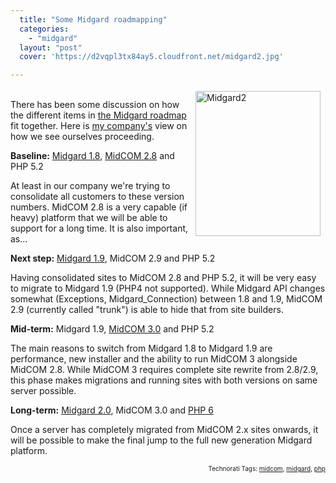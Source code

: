```yaml
---
  title: "Some Midgard roadmapping"
  categories: 
    - "midgard"
  layout: "post"
  cover: 'https://d2vqpl3tx84ay5.cloudfront.net/midgard2.jpg'

---
```

<p>
<img src="https://d2vqpl3tx84ay5.cloudfront.net/midgard2.jpg" height="232" width="200" border="0" align="right" hspace="8" vspace="4" alt="Midgard2" /><br />There has been some discussion on how the different items in <a href="http://trac.midgard-project.org/roadmap">the Midgard roadmap</a> fit together. Here is <a href="http://nemein.com/en/">my company's</a> view on how we see ourselves proceeding.
</p><p>
<strong>Baseline:</strong> <a href="http://www.midgard-project.org/midgard/1.8">Midgard 1.8</a>, <a href="http://www.midgard-project.org/updates/view/midcom_2-8-0_released.html">MidCOM 2.8</a> and PHP 5.2
</p><p>
At least in our company we're trying to consolidate all customers to these version numbers. MidCOM 2.8 is a very capable (if heavy) platform that we will be able to support for a long time. It is also important, as...
</p><p>
<strong>Next step:</strong> <a href="http://www.midgard-project.org/midgard/1.9">Midgard 1.9</a>, MidCOM 2.9 and PHP 5.2
</p><p>
Having consolidated sites to MidCOM 2.8 and PHP 5.2, it will be very easy to migrate to Midgard 1.9 (PHP4 not supported). While Midgard API changes somewhat (Exceptions, Midgard_Connection) between 1.8 and 1.9, MidCOM 2.9 (currently called &quot;trunk&quot;) is able to hide that from site builders.
</p><p>
<strong>Mid-term:</strong> Midgard 1.9, <a href="http://www.l.google.com/url?sa=t&amp;ct=res&amp;cd=1&amp;url=http%3A%2F%2Fbergie.iki.fi%2Fblog%2Fsome_plans_for_midcom_3.html&amp;ei=UDHZR5aBEIv2wwGA6KGsCA&amp;usg=AFQjCNEQ3rNK3au_rKV9pFWGCdlDhlJodw&amp;sig2=pmP2wAex6bqrh1IJKbfCZA">MidCOM 3.0</a> and PHP 5.2
</p><p>
The main reasons to switch from Midgard 1.8 to Midgard 1.9 are performance, new installer and the ability to run MidCOM 3 alongside MidCOM 2.8. While MidCOM 3 requires complete site rewrite from 2.8/2.9, this phase makes migrations and running sites with both versions on same server possible.
</p><p>
<strong>Long-term:</strong> <a href="http://trac.midgard-project.org/milestone/Midgard%202.0">Midgard 2.0</a>, MidCOM 3.0 and <a href="http://www.dotvoid.com/view.php?id=57">PHP 6</a>
</p><p>
Once a server has completely migrated from MidCOM 2.x sites onwards, it will be possible to make the final jump to the full new generation Midgard platform.
</p>
<p style="text-align:right;font-size:10px;">Technorati Tags: <a href="http://www.technorati.com/tag/midcom">midcom</a>, <a href="http://www.technorati.com/tag/midgard">midgard</a>, <a href="http://www.technorati.com/tag/php">php</a></p>
